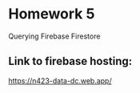 # Homework 5  
Querying Firebase Firestore  

## Link to firebase hosting:  
https://n423-data-dc.web.app/
